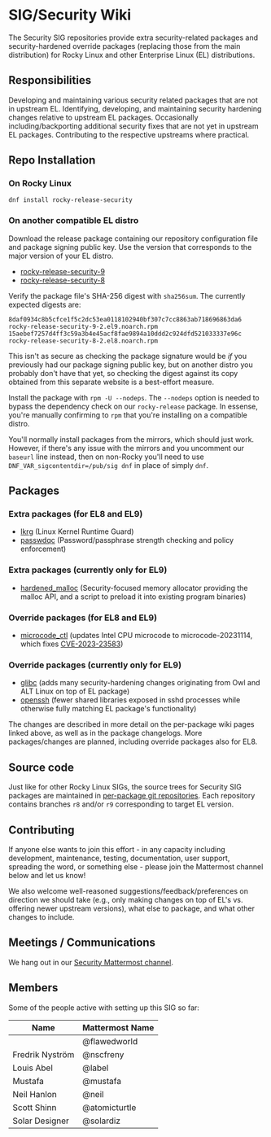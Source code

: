 # SIG/Security Wiki

The Security SIG repositories provide extra security-related packages and security-hardened override packages (replacing those from the main distribution) for Rocky Linux and other Enterprise Linux (EL) distributions.

## Responsibilities

Developing and maintaining various security related packages that are not in upstream EL. Identifying, developing, and maintaining security hardening changes relative to upstream EL packages. Occasionally including/backporting additional security fixes that are not yet in upstream EL packages. Contributing to the respective upstreams where practical.

## Repo Installation

### On Rocky Linux

```
dnf install rocky-release-security
```

### On another compatible EL distro

Download the release package containing our repository configuration file and package signing public key. Use the version that corresponds to the major version of your EL distro.

- [rocky-release-security-9](https://download.rockylinux.org/pub/rocky/9/extras/x86_64/os/Packages/r/rocky-release-security-9-2.el9.noarch.rpm)
- [rocky-release-security-8](https://download.rockylinux.org/pub/rocky/8/extras/x86_64/os/Packages/r/rocky-release-security-8-2.el8.noarch.rpm)

Verify the package file's SHA-256 digest with `sha256sum`. The currently expected digests are:

```
8daf0934c8b5cfce1f5c2dc53ea0118102940bf307c7cc8863ab718696863da6  rocky-release-security-9-2.el9.noarch.rpm
15aebef7257d4ff3c59a3b4e45acf8fae9894a10ddd2c924dfd521033337e96c  rocky-release-security-8-2.el8.noarch.rpm
```

This isn't as secure as checking the package signature would be _if_ you previously had our package signing public key, but on another distro you probably don't have that yet, so checking the digest against its copy obtained from this separate website is a best-effort measure.

Install the package with `rpm -U --nodeps`. The `--nodeps` option is needed to bypass the dependency check on our `rocky-release` package. In essense, you're manually confirming to `rpm` that you're installing on a compatible distro.

You'll normally install packages from the mirrors, which should just work. However, if there's any issue with the mirrors and you uncomment our `baseurl` line instead, then on non-Rocky you'll need to use `DNF_VAR_sigcontentdir=/pub/sig dnf` in place of simply `dnf`.

## Packages

### Extra packages (for EL8 and EL9)

- [lkrg](packages/lkrg.md) (Linux Kernel Runtime Guard)
- [passwdqc](packages/passwdqc.md) (Password/passphrase strength checking and policy enforcement)

### Extra packages (currently only for EL9)

- [hardened_malloc](packages/hardened_malloc.md) (Security-focused memory allocator providing the malloc API, and a script to preload it into existing program binaries)

### Override packages (for EL8 and EL9)

- [microcode_ctl](packages/microcode_ctl.md) (updates Intel CPU microcode to microcode-20231114, which fixes [CVE-2023-23583](issues/CVE-2023-23583.md))

### Override packages (currently only for EL9)

- [glibc](packages/glibc.md) (adds many security-hardening changes originating from Owl and ALT Linux on top of EL package)
- [openssh](packages/openssh.md) (fewer shared libraries exposed in sshd processes while otherwise fully matching EL package's functionality)

The changes are described in more detail on the per-package wiki pages linked above, as well as in the package changelogs.
More packages/changes are planned, including override packages also for EL8.

## Source code

Just like for other Rocky Linux SIGs, the source trees for Security SIG packages are maintained in [per-package git repositories](https://git.rockylinux.org/sig/security/src). Each repository contains branches `r8` and/or `r9` corresponding to target EL version.

## Contributing

If anyone else wants to join this effort - in any capacity including development, maintenance, testing, documentation, user support, spreading the word, or something else - please join the Mattermost channel below and let us know!

We also welcome well-reasoned suggestions/feedback/preferences on direction we should take (e.g., only making changes on top of EL's vs. offering newer upstream versions), what else to package, and what other changes to include.

## Meetings / Communications

We hang out in our [Security Mattermost channel](https://chat.rockylinux.org/rocky-linux/channels/security).

## Members

Some of the people active with setting up this SIG so far:

| Name            | Mattermost Name |
|-----------------|-----------------|
|                 | @flawedworld    |
| Fredrik Nyström | @nscfreny       |
| Louis Abel      | @label          |
| Mustafa         | @mustafa        |
| Neil Hanlon     | @neil           |
| Scott Shinn     | @atomicturtle   |
| Solar Designer  | @solardiz       |
